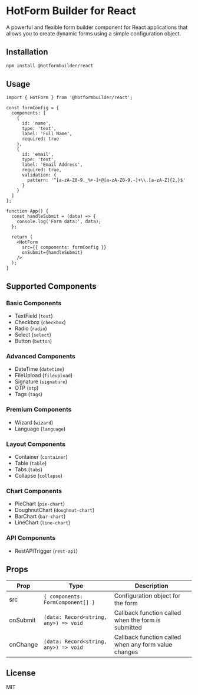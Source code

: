 # HotForm Builder for React

A powerful and flexible form builder component for React applications that allows you to create dynamic forms using a simple configuration object.

## Installation

```bash
npm install @hotformbuilder/react
```

## Usage

```tsx
import { HotForm } from '@hotformbuilder/react';

const formConfig = {
  components: [
    {
      id: 'name',
      type: 'text',
      label: 'Full Name',
      required: true
    },
    {
      id: 'email',
      type: 'text',
      label: 'Email Address',
      required: true,
      validation: {
        pattern: '^[a-zA-Z0-9._%+-]+@[a-zA-Z0-9.-]+\\.[a-zA-Z]{2,}$'
      }
    }
  ]
};

function App() {
  const handleSubmit = (data) => {
    console.log('Form data:', data);
  };

  return (
    <HotForm
      src={{ components: formConfig }}
      onSubmit={handleSubmit}
    />
  );
}
```

## Supported Components

### Basic Components
- TextField (`text`)
- Checkbox (`checkbox`)
- Radio (`radio`)
- Select (`select`)
- Button (`button`)

### Advanced Components
- DateTime (`datetime`)
- FileUpload (`fileupload`)
- Signature (`signature`)
- OTP (`otp`)
- Tags (`tags`)

### Premium Components
- Wizard (`wizard`)
- Language (`language`)

### Layout Components
- Container (`container`)
- Table (`table`)
- Tabs (`tabs`)
- Collapse (`collapse`)

### Chart Components
- PieChart (`pie-chart`)
- DoughnutChart (`doughnut-chart`)
- BarChart (`bar-chart`)
- LineChart (`line-chart`)

### API Components
- RestAPITrigger (`rest-api`)

## Props

| Prop | Type | Description |
|------|------|-------------|
| src | `{ components: FormComponent[] }` | Configuration object for the form |
| onSubmit | `(data: Record<string, any>) => void` | Callback function called when the form is submitted |
| onChange | `(data: Record<string, any>) => void` | Callback function called when any form value changes |

## License

MIT